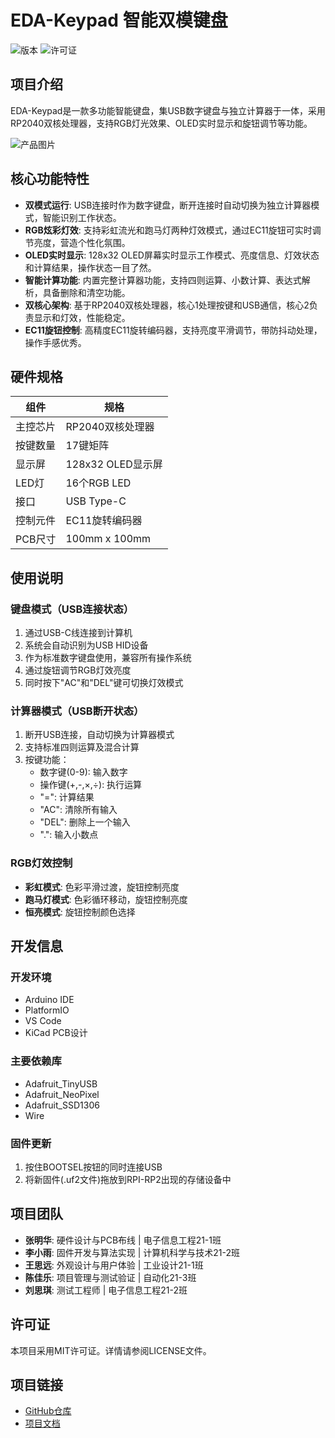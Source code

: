 # EDA-Keypad 智能双模键盘

![版本](https://img.shields.io/badge/版本-1.0-blue)
![许可证](https://img.shields.io/badge/许可证-MIT-green)

## 项目介绍

EDA-Keypad是一款多功能智能键盘，集USB数字键盘与独立计算器于一体，采用RP2040双核处理器，支持RGB灯光效果、OLED实时显示和旋钮调节等功能。

![产品图片](https://via.placeholder.com/800x400?text=EDA-Keypad+产品图片)

## 核心功能特性

- **双模式运行**: USB连接时作为数字键盘，断开连接时自动切换为独立计算器模式，智能识别工作状态。
- **RGB炫彩灯效**: 支持彩虹流光和跑马灯两种灯效模式，通过EC11旋钮可实时调节亮度，营造个性化氛围。
- **OLED实时显示**: 128x32 OLED屏幕实时显示工作模式、亮度信息、灯效状态和计算结果，操作状态一目了然。
- **智能计算功能**: 内置完整计算器功能，支持四则运算、小数计算、表达式解析，具备删除和清空功能。
- **双核心架构**: 基于RP2040双核处理器，核心1处理按键和USB通信，核心2负责显示和灯效，性能稳定。
- **EC11旋钮控制**: 高精度EC11旋转编码器，支持亮度平滑调节，带防抖动处理，操作手感优秀。

## 硬件规格

| 组件 | 规格 |
|------|------|
| 主控芯片 | RP2040双核处理器 |
| 按键数量 | 17键矩阵 |
| 显示屏 | 128x32 OLED显示屏 |
| LED灯 | 16个RGB LED |
| 接口 | USB Type-C |
| 控制元件 | EC11旋转编码器 |
| PCB尺寸 | 100mm x 100mm |

## 使用说明

### 键盘模式（USB连接状态）

1. 通过USB-C线连接到计算机
2. 系统会自动识别为USB HID设备
3. 作为标准数字键盘使用，兼容所有操作系统
4. 通过旋钮调节RGB灯效亮度
5. 同时按下"AC"和"DEL"键可切换灯效模式

### 计算器模式（USB断开状态）

1. 断开USB连接，自动切换为计算器模式
2. 支持标准四则运算及混合计算
3. 按键功能：
   - 数字键(0-9): 输入数字
   - 操作键(+,-,×,÷): 执行运算
   - "=": 计算结果
   - "AC": 清除所有输入
   - "DEL": 删除上一个输入
   - ".": 输入小数点

### RGB灯效控制

- **彩虹模式**: 色彩平滑过渡，旋钮控制亮度
- **跑马灯模式**: 色彩循环移动，旋钮控制亮度
- **恒亮模式**: 旋钮控制颜色选择

## 开发信息

### 开发环境

- Arduino IDE
- PlatformIO
- VS Code
- KiCad PCB设计

### 主要依赖库

- Adafruit_TinyUSB
- Adafruit_NeoPixel
- Adafruit_SSD1306
- Wire

### 固件更新

1. 按住BOOTSEL按钮的同时连接USB
2. 将新固件(.uf2文件)拖放到RPI-RP2出现的存储设备中

## 项目团队

- **张明华**: 硬件设计与PCB布线 | 电子信息工程21-1班
- **李小雨**: 固件开发与算法实现 | 计算机科学与技术21-2班
- **王思远**: 外观设计与用户体验 | 工业设计21-1班
- **陈佳乐**: 项目管理与测试验证 | 自动化21-3班
- **刘思琪**: 测试工程师 | 电子信息工程21-2班

## 许可证

本项目采用MIT许可证。详情请参阅LICENSE文件。

## 项目链接

- [GitHub仓库](https://github.com/26516515111/-.git)
- [项目文档](docs/)
